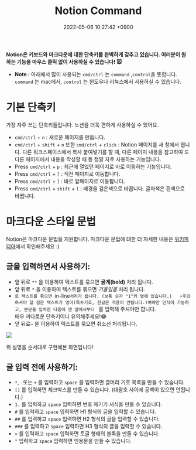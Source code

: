 ﻿---
layout: post
title:  "Notion Command"
date:   2022-05-06 10:27:42 +0900
categories: Notion
---

**Notion은 키보드와 마크다운에 대한 단축키를 완벽하게 갖추고 있습니다. 여러분이 원하는 기능을 마우스 클릭 없이 사용하실 수 있습니다! 🐭**

-   **Note :**  아래에서 많이 사용되는  `cmd/ctrl`  는  `command`  ,`control`을 뜻합니다.  `command`  는 mac에서,  `control`  는 윈도우나 리눅스에서 사용하실 수 있습니다.

# 기본 단축키

가장 자주 쓰는 단축키들입니다. 노션을 더욱 편하게 사용하실 수 있어요.

-   `cmd/ctrl`  +  `n`  : 새로운 페이지를 만듭니다.
-   `cmd/ctrl`  +  `shift`  +  `n`  또한  `cmd/ctrl`  +  `click`  : Notion 페이지를 새 창에서 엽니다. 다른 워크스페이스에서 복사 붙여넣기를 할 때, 다른 페이지 내용을 참고하여 또 다른 페이지에서 내용을 작성할 때 등 정말 자주 사용하는 기능입니다.
-   Press  `cmd/ctrl`  +  `p`  : 최근에 열었던 페이지로 바로 이동하는 기능입니다.
-   Press  `cmd/ctrl`  +  `[`  : 직전 페이지로 이동합니다.
-   Press  `cmd/ctrl`  +  `]`  : 바로 앞페이지로 이동합니다.
-   Press  `cmd/ctrl`  +  `shift`  +  `l`  : 배경을 검은색으로 바꿉니다. 글자색은 흰색으로 바뀝니다.

# 마크다운 스타일 문법

Notion은 마크다운 문법을 지원합니다. 마크다운 문법에 대한 더 자세한 내용은  [위키피디아](https://ko.wikipedia.org/wiki/%EB%A7%88%ED%81%AC%EB%8B%A4%EC%9A%B4)에서 확인해주세요 :)

## 글을 입력하면서 사용하기:

-   앞 뒤로  `**`  을 이용하여 텍스트를 묶으면  **굵게(bold)**  처리 됩니다.
-   앞 뒤로  `*`  을 이용하여 텍스트를 묶으면  _기울임꼴_  처리 됩니다.
-   ` 로 텍스트를 묶으면  `in-line`처리가 됩니다. (보통 숫자 "1"키 옆에 있습니다.)  
    ⚡️주의하셔야 할 점은 텍스트가 영어(특수기호, 한글은 적용이 안됩니다.)여야만 인식이 가능하고, 본문을 입력한 다음에 맨 앞에서부터 ` 를 입력해 주셔야만 합니다.  
    매우 까다로운 단축키이니 유의해주세요!😂
-   앞 뒤로`~`  을 이용하여 텍스트를 묶으면 취소선 처리됩니다.

![](https://miro.medium.com/max/1400/1*2ZLWp8fBngYweW-npmK8GQ.png)

위 설명을 순서대로 구현해본 화면입니다!

## 글 입력 전에 사용하기:

-   `*`,  `-`또는  `+`  를 입력하고  `space`  를 입력하면 글머리 기호 목록을 만들 수 있습니다.
-   `[]`  를 입력하면 체크박스를 만들 수 있습니다. (대괄호 사이에 공백이 있으면 안됩니다.)
-   `1.`  를 입력하고  `space`  입력하면 번호 매기기 서식을 만들 수 있습니다.
-   `#`  를 입력하고  `space`  입력하면 H1 형식의 글을 입력할 수 있습니다.
-   `##`  를 입력하고  `space`  입력하면 H2 형식의 글을 입력할 수 있습니다.
-   `###`  를 입력하고  `space`  입력하면 H3 형식의 글을 입력할 수 있습니다.
-   `>`  를 입력하고  `space`  입력하면 토글 형태의 블록을 만들 수 있습니다.
-   `"`  입력하고  `space`  입력하면 인용문을 만들 수 있습니다.

